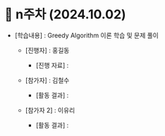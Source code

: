 # 📑 n주차 (2024.10.02)

- [학습내용] : Greedy Algorithm 이론 학습 및 문제 풀이 
  
   - [진행자]   : 홍길동
      - [진행 자료] : 
   
   - [참가자]   : 김철수
      - [활동 결과] : 
      
   - [참가자 2]   : 이유리
      - [활동 결과] :
